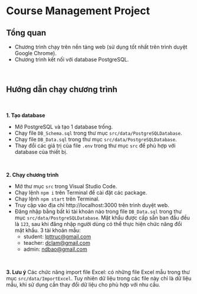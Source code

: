 
# Course Management Project

## Tổng quan
- Chương trình chạy trên nền tảng web (sử dụng tốt nhất trên trình duyệt Google Chrome).
- Chương trình kết nối với database PostgreSQL.
<br>

## Hướng dẫn chạy chương trình
<br>

**1. Tạo database**
- Mở PostgreSQL và tạo 1 database trống.
- Chạy file `DB_Schema.sql` trong thư mục `src/data/PostgreSQLDatabase`.
- Chạy file `DB_Data.sql` trong thư mục `src/data/PostgreSQLDatabase`.
- Thay đổi các giá trị của file `.env` trong thư mục `src` để phù hợp với database của thiết bị.
<br>

**2. Chạy chương trình** 
- Mở thư mục `src` trong Visual Studio Code.
- Chạy lệnh `npm i` trên Terminal để cài đặt các package.
- Chạy lệnh `npm start` trên Terminal.
- Truy cập vào địa chỉ http://localhost:3000 trên trình duyệt web.
- Đăng nhập bằng bất kì tài khoản nào trong file `DB_Data.sql` trong thư mục `src/data/PostgreSQLDatabase`. Mật khẩu được cấp sẵn ban đầu đều là `123`, sau khi đăng nhập người dùng có thể thực hiện chức năng đổi mật khẩu. 3 tài khoản mẫu:
	- student: lpttruc@gmail.com
	- teacher: dclam@gmail.com
	- admin: ndbao@gmail.com
<br>

**3. Lưu ý** 
Các chức năng import file Excel: có những file Excel mẫu trong thư mục `src/data/ImportExcel`. Tuy nhiên dữ liệu trong các file này chỉ là dữ liệu mẫu, khi sử dụng cần thay đổi dữ liệu cho phù hợp với nhu cầu.
